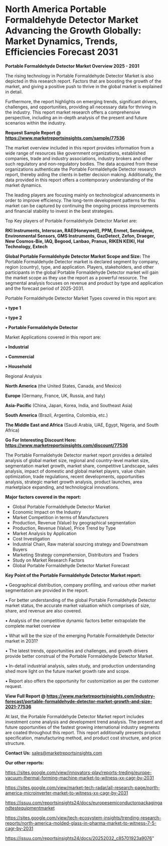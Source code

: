 # North America Portable Formaldehyde Detector Market Advancing the Growth Globally: Market Dynamics, Trends, Efficiencies Forecast 2031

<Strong> Portable Formaldehyde Detector Market Overview 2025 - 2031</strong>

The rising technology in Portable Formaldehyde Detector Market is also depicted in this research report. Factors that are boosting the growth of the market, and giving a positive push to thrive in the global market is explained in detail.

Furthermore, the report highlights on emerging trends, significant drivers, challenges, and opportunities, providing all necessary data for thriving in the industry. This report market research offers a comprehensive perspective, including an in-depth analysis of the present and future scenarios within the industry.

<strong>Request Sample Report @ <a href=https://www.marketreportsinsights.com/sample/77536>https://www.marketreportsinsights.com/sample/77536</a></strong>

The market overview included in this report provides information from a wide range of resources like government organizations, established companies, trade and industry associations, industry brokers and other such regulatory and non-regulatory bodies. The data acquired from these organizations authenticate the Portable Formaldehyde Detector research report, thereby aiding the clients in better decision making. Additionally, the data provided in this report offers a contemporary understanding of the market dynamics.

The leading players are focusing mainly on technological advancements in order to improve efficiency. The long-term development patterns for this market can be captured by continuing the ongoing process improvements and financial stability to invest in the best strategies.

Top Key players of Portable Formaldehyde Detector Market are:

<strong>RKI Instruments, Interscan, RAE(Honeywell), PPM, Enmet, Sensidyne, Environmental Sensors, GMS Instruments, GazDetect, Zefon, Draeger, New Cosmos-Bie, IAQ, Begood, Lanbao, Pranus, RIKEN KEIKI, Hal Technology, Extech</strong>

<strong><b>Global Portable Formaldehyde Detector Market Scope and Size:</b></strong>
The Portable Formaldehyde Detector market is declared segment by company, region (country), type, and application. Players, stakeholders, and other participants in the global Portable Formaldehyde Detector market will gain the market scope as they use the report as a powerful resource. The segmental analysis focuses on revenue and product by type and application and the forecast period of 2025-2031.

Portable Formaldehyde Detector Market Types covered in this report are:

<strong>• type 1

• type 2

• Portable Formaldehyde Detector</strong>

Market Applications covered in this report are:

<strong>• Industrial

• Commercial

• Household</strong> 

Regional Analysis

<strong>North America</strong> (the United States, Canada, and Mexico)

<strong>Europe</strong> (Germany, France, UK, Russia, and Italy)

<strong>Asia-Pacific</strong> (China, Japan, Korea, India, and Southeast Asia)

<strong>South America</strong> (Brazil, Argentina, Colombia, etc.)

<strong>The Middle East and Africa</strong> (Saudi Arabia, UAE, Egypt, Nigeria, and South Africa)

<strong>Go For Interesting Discount Here: <a href=https://www.marketreportsinsights.com/discount/77536>https://www.marketreportsinsights.com/discount/77536</a></strong>

The Portable Formaldehyde Detector market report provides a detailed analysis of global market size, regional and country-level market size, segmentation market growth, market share, competitive Landscape, sales analysis, impact of domestic and global market players, value chain optimization, trade regulations, recent developments, opportunities analysis, strategic market growth analysis, product launches, area marketplace expanding, and technological innovations.

<strong><b>Major factors covered in the report:</b></strong>
<ul>
  <li>Global Portable Formaldehyde Detector Market </li>
  <li>Economic Impact on the Industry</li>
  <li>Market Competition in terms of Manufacturers</li>
  <li>Production, Revenue (Value) by geographical segmentation</li>
  <li>Production, Revenue (Value), Price Trend by Type</li>
  <li>Market Analysis by Application</li>
  <li>Cost Investigation</li>
  <li>Industrial Chain, Raw material sourcing strategy and Downstream Buyers</li>
  <li>Marketing Strategy comprehension, Distributors and Traders</li>
  <li>Study on Market Research Factors</li>
  <li>Global Portable Formaldehyde Detector Market Forecast</li>
</ul>

<strong><b>Key Point of the Portable Formaldehyde Detector Market report:</b></strong>

• Geographical distribution, company profiling, and various other market segmentation are provided in the report.

• For better understanding of the global Portable Formaldehyde Detector market status, the accurate market valuation which comprises of size, share, and revenue are also covered.

• Analysis of the competitive dynamic factors better extrapolate the complete market overview

• What will be the size of the emerging Portable Formaldehyde Detector market in 2031?

• The latest trends, opportunities and challenges, and growth drivers provide better construal of the Portable Formaldehyde Detector Market.

• In-detail industrial analysis, sales study, and production understanding shed more light on the future market growth rate and scope.

• Report also offers the opportunity for customization as per the customer request.

<strong><b>View Full Report @ <a href=https://www.marketreportsinsights.com/industry-forecast/portable-formaldehyde-detector-market-growth-and-size-2021-77536>https://www.marketreportsinsights.com/industry-forecast/portable-formaldehyde-detector-market-growth-and-size-2021-77536</a></b></strong>


At last, the Portable Formaldehyde Detector Market report includes investment come analysis and development trend analysis. The present and future opportunities of the fastest growing international industry segments are coated throughout this report. This report additionally presents product specification, manufacturing method, and product cost structure, and price structure.

<strong>Contact Us:</strong>
sales@marketreportsinsights.com

<strong>Our other reports:</strong>

<a href=https://sites.google.com/view/innovators-play/reports-treding/europe-vacuum-thermal-forming-machine-market-to-witness-xx-cagr-by-2031>https://sites.google.com/view/innovators-play/reports-treding/europe-vacuum-thermal-forming-machine-market-to-witness-xx-cagr-by-2031</a>

<a href=https://sites.google.com/view/market-tech-radar/all-research-page/north-america-microinverter-market-to-witness-xx-cagr-by-2031>https://sites.google.com/view/market-tech-radar/all-research-page/north-america-microinverter-market-to-witness-xx-cagr-by-2031</a>

<a href=https://issuu.com/reportsinsights24/docs/europesemiconductorpackagingandtestequipmentmarket>https://issuu.com/reportsinsights24/docs/europesemiconductorpackagingandtestequipmentmarket</a>

<a href=https://sites.google.com/view/tech-ecosystem-insights/trending-research-reports/north-america-molded-glass-in-pharma-market-to-witness-7-5-cagr-by-2031>https://sites.google.com/view/tech-ecosystem-insights/trending-research-reports/north-america-molded-glass-in-pharma-market-to-witness-7-5-cagr-by-2031</a>

<a href=https://issuu.com/reportsinsights24/docs/20252032_c85701923a9076>https://issuu.com/reportsinsights24/docs/20252032_c85701923a9076</a>"
